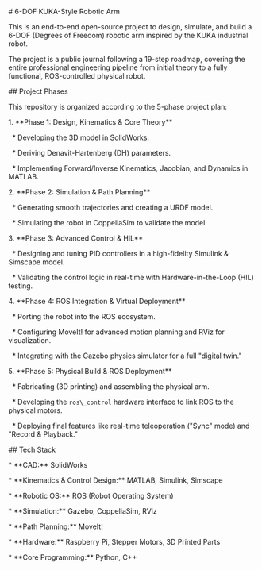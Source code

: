 \# 6-DOF KUKA-Style Robotic Arm



This is an end-to-end open-source project to design, simulate, and build a 6-DOF (Degrees of Freedom) robotic arm inspired by the KUKA industrial robot.



The project is a public journal following a 19-step roadmap, covering the entire professional engineering pipeline from initial theory to a fully functional, ROS-controlled physical robot.







\## Project Phases



This repository is organized according to the 5-phase project plan:



1\.  \*\*Phase 1: Design, Kinematics \& Core Theory\*\*

&nbsp;   \* Developing the 3D model in SolidWorks.

&nbsp;   \* Deriving Denavit-Hartenberg (DH) parameters.

&nbsp;   \* Implementing Forward/Inverse Kinematics, Jacobian, and Dynamics in MATLAB.



2\.  \*\*Phase 2: Simulation \& Path Planning\*\*

&nbsp;   \* Generating smooth trajectories and creating a URDF model.

&nbsp;   \* Simulating the robot in CoppeliaSim to validate the model.



3\.  \*\*Phase 3: Advanced Control \& HIL\*\*

&nbsp;   \* Designing and tuning PID controllers in a high-fidelity Simulink \& Simscape model.

&nbsp;   \* Validating the control logic in real-time with Hardware-in-the-Loop (HIL) testing.



4\.  \*\*Phase 4: ROS Integration \& Virtual Deployment\*\*

&nbsp;   \* Porting the robot into the ROS ecosystem.

&nbsp;   \* Configuring MoveIt! for advanced motion planning and RViz for visualization.

&nbsp;   \* Integrating with the Gazebo physics simulator for a full "digital twin."



5\.  \*\*Phase 5: Physical Build \& ROS Deployment\*\*

&nbsp;   \* Fabricating (3D printing) and assembling the physical arm.

&nbsp;   \* Developing the `ros\_control` hardware interface to link ROS to the physical motors.

&nbsp;   \* Deploying final features like real-time teleoperation ("Sync" mode) and "Record \& Playback."



\## Tech Stack



\* \*\*CAD:\*\* SolidWorks

\* \*\*Kinematics \& Control Design:\*\* MATLAB, Simulink, Simscape

\* \*\*Robotic OS:\*\* ROS (Robot Operating System)

\* \*\*Simulation:\*\* Gazebo, CoppeliaSim, RViz

\* \*\*Path Planning:\*\* MoveIt!

\* \*\*Hardware:\*\* Raspberry Pi, Stepper Motors, 3D Printed Parts

\* \*\*Core Programming:\*\* Python, C++

